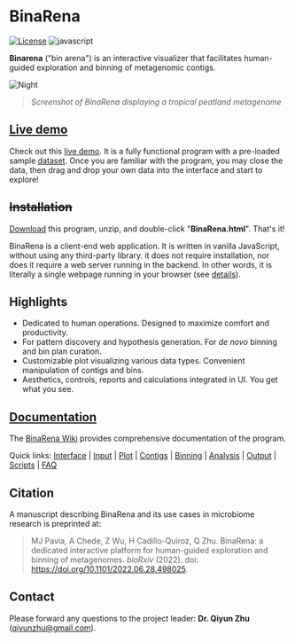# BinaRena

[![License](https://img.shields.io/badge/License-BSD%203--Clause-blue.svg)](https://opensource.org/licenses/BSD-3-Clause)
![javascript](https://badges.aleen42.com/src/javascript.svg)

**Binarena** ("bin arena") is an interactive visualizer that facilitates human-guided exploration and binning of metagenomic contigs.

![Night](https://github.com/qiyunlab/binarena/wiki/img/night.png)
> _Screenshot of BinaRena displaying a tropical peatland metagenome_


## [Live demo](https://qiyunlab.github.io/binarena/demo.html)

Check out this [live demo](https://qiyunlab.github.io/binarena/demo.html). It is a fully functional program with a pre-loaded sample [dataset](https://github.com/qiyunlab/binarena/tree/master/examples). Once you are familiar with the program, you may close the data, then drag and drop your own data into the interface and start to explore!


## ~~Installation~~

[Download](https://github.com/qiyunlab/binarena/archive/refs/heads/master.zip) this program, unzip, and double-click "**BinaRena.html**". That's it!

BinaRena is a client-end web application. It is written in vanilla JavaScript, without using any third-party library. it does not require installation, nor does it require a web server running in the backend. In other words, it is literally a single webpage running in your browser (see [details](#faq)).


## Highlights

- Dedicated to human operations. Designed to maximize comfort and productivity.
- For pattern discovery and hypothesis generation. For _de novo_ binning and bin plan curation.
- Customizable plot visualizing various data types. Convenient manipulation of contigs and bins.
- Aesthetics, controls, reports and calculations integrated in UI. You get what you see.


## [Documentation](https://github.com/qiyunlab/binarena/wiki)

The [BinaRena Wiki](https://github.com/qiyunlab/binarena/wiki) provides comprehensive documentation of the program.

Quick links: [Interface](https://github.com/qiyunlab/binarena/wiki/Interface) | [Input](https://github.com/qiyunlab/binarena/wiki/Input) | [Plot](https://github.com/qiyunlab/binarena/wiki/Plot) | [Contigs](https://github.com/qiyunlab/binarena/wiki/Contigs) | [Binning](https://github.com/qiyunlab/binarena/wiki/Binning) | [Analysis](https://github.com/qiyunlab/binarena/wiki/Analysis) | [Output](https://github.com/qiyunlab/binarena/wiki/Output) | [Scripts](https://github.com/qiyunlab/binarena/wiki/Scripts) | [FAQ](https://github.com/qiyunlab/binarena/wiki/FAQ)


## Citation

A manuscript describing BinaRena and its use cases in microbiome research is preprinted at:

> MJ Pavia, A Chede, Z Wu, H Cadillo-Quiroz, Q Zhu. BinaRena: a dedicated interactive platform for human-guided exploration and binning of metagenomes. _bioRxiv_ (2022). doi: https://doi.org/10.1101/2022.06.28.498025.


## Contact

Please forward any questions to the project leader: **Dr. Qiyun Zhu** (qiyunzhu@gmail.com).
